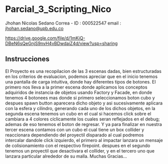 # Parcial_3_Scripting_Nico


Jhohan Nicolas Sedano Correa - ID : 000522547
email : jhohan.sedano@upb.edu.co

https://drive.google.com/file/d/1mKiQ-DBeN6sQeGnjS9nvH4vBDwdaiZ4d/view?usp=sharing


## Instrucciones 


El Proyecto es una recopilacion de las 3 escenas dadas, bien estructuradas en los criterios de evaluacion, podemos apreciar que en el inicio tenemos una pantalla de carga intuitiva, donde hay diferentes tipos de botones. El primero nos lleva a la primer escena donde aplicamos los conceptos adquiridos de instancia de objetos usando Factory y Facade, en donde tenemos 4 botonees mas donde si primero seleccionamos boton cubo y despues spawn button aparecera dicho objeto y asi sucesivamente aplicara con la esfera  y cilindro, generando cada uno de los dichos objetos, en la segunda escena tenemos un cubo en el cual si hacemos click sobre el cambiara a 4 colores cíclicamente los cuales seran reflejados en el debug; ademas de eso tenemos el boton de regresar. Y ya para finalizar en nuestra tercer escena contamos con un cubo el cual tiene un box collider y reaccionara dependiendo del proyectil disparado al cual podremos intercalar dandole click izquierdo, el primero al impactar lanzara un mensaje de colisionamiento con el respectivo firepoint. despues en el segundo tenemos un proyectil que desactivara el collider, y en el tercero uno que lanzara particular alrededor de su malla. Muchas Gracias...

